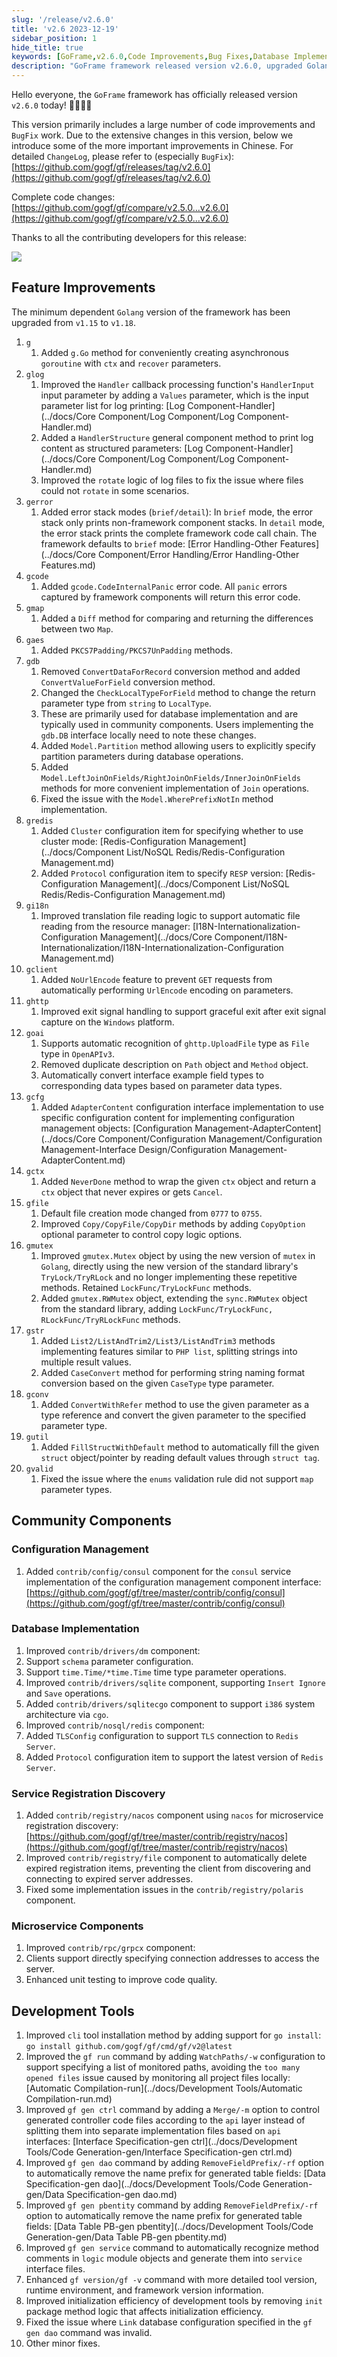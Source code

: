 ```yaml
---
slug: '/release/v2.6.0'
title: 'v2.6 2023-12-19'
sidebar_position: 1
hide_title: true
keywords: [GoFrame,v2.6.0,Code Improvements,Bug Fixes,Database Implementation,Service Registration Discovery,Microservice Components,Development Tools,Asynchronous goroutine,Log Printing]
description: "GoFrame framework released version v2.6.0, upgraded Golang version, improved asynchronous goroutine, added structured logging functionality, expanded database implementation and service registration components, optimized development tools and error handling modules. Additionally, improved gmutex mutex operations and gcfg configuration management, enhancing the framework's stability and functionality richness."
---
```


Hello everyone, the `GoFrame` framework has officially released version `v2.6.0` today! 👏👏👏👏

This version primarily includes a large number of code improvements and `BugFix` work. Due to the extensive changes in this version, below we introduce some of the more important improvements in Chinese. For detailed `ChangeLog`, please refer to (especially `BugFix`): [https://github.com/gogf/gf/releases/tag/v2.6.0](https://github.com/gogf/gf/releases/tag/v2.6.0)

Complete code changes: [https://github.com/gogf/gf/compare/v2.5.0...v2.6.0](https://github.com/gogf/gf/compare/v2.5.0...v2.6.0)

Thanks to all the contributing developers for this release:

![](/markdown/8cbb41ea81e456eb8a5a145520c9462a.png)

## Feature Improvements

The minimum dependent `Golang` version of the framework has been upgraded from `v1.15` to `v1.18`.

1. `g`
    1. Added `g.Go` method for conveniently creating asynchronous `goroutine` with `ctx` and `recover` parameters.
2. `glog`
    1. Improved the `Handler` callback processing function's `HandlerInput` input parameter by adding a `Values` parameter, which is the input parameter list for log printing: [Log Component-Handler](../docs/Core Component/Log Component/Log Component-Handler.md)
    2. Added a `HandlerStructure` general component method to print log content as structured parameters: [Log Component-Handler](../docs/Core Component/Log Component/Log Component-Handler.md)
    3. Improved the `rotate` logic of log files to fix the issue where files could not `rotate` in some scenarios.
3. `gerror`
    1. Added error stack modes (`brief/detail`): In `brief` mode, the error stack only prints non-framework component stacks. In `detail` mode, the error stack prints the complete framework code call chain. The framework defaults to `brief` mode: [Error Handling-Other Features](../docs/Core Component/Error Handling/Error Handling-Other Features.md)
4. `gcode`
    1. Added `gcode.CodeInternalPanic` error code. All `panic` errors captured by framework components will return this error code.
5. `gmap`
    1. Added a `Diff` method for comparing and returning the differences between two `Map`.
6. `gaes`
    1. Added `PKCS7Padding/PKCS7UnPadding` methods.
7. `gdb`
    1. Removed `ConvertDataForRecord` conversion method and added `ConvertValueForField` conversion method.
    2. Changed the `CheckLocalTypeForField` method to change the return parameter type from `string` to `LocalType`.
    3. These are primarily used for database implementation and are typically used in community components. Users implementing the `gdb.DB` interface locally need to note these changes.
    4. Added `Model.Partition` method allowing users to explicitly specify partition parameters during database operations.
    5. Added `Model.LeftJoinOnFields/RightJoinOnFields/InnerJoinOnFields` methods for more convenient implementation of `Join` operations.
    6. Fixed the issue with the `Model.WherePrefixNotIn` method implementation.
8. `gredis`
    1. Added `Cluster` configuration item for specifying whether to use cluster mode: [Redis-Configuration Management](../docs/Component List/NoSQL Redis/Redis-Configuration Management.md)
    2. Added `Protocol` configuration item to specify `RESP` version: [Redis-Configuration Management](../docs/Component List/NoSQL Redis/Redis-Configuration Management.md)
9. `gi18n`
    1. Improved translation file reading logic to support automatic file reading from the resource manager: [I18N-Internationalization-Configuration Management](../docs/Core Component/I18N-Internationalization/I18N-Internationalization-Configuration Management.md)
10. `gclient`
    1. Added `NoUrlEncode` feature to prevent `GET` requests from automatically performing `UrlEncode` encoding on parameters.
11. `ghttp`
    1. Improved exit signal handling to support graceful exit after exit signal capture on the `Windows` platform.
12. `goai`
    1. Supports automatic recognition of `ghttp.UploadFile` type as `File` type in `OpenAPIv3`.
    2. Removed duplicate description on `Path` object and `Method` object.
    3. Automatically convert interface example field types to corresponding data types based on parameter data types.
13. `gcfg`
    1. Added `AdapterContent` configuration interface implementation to use specific configuration content for implementing configuration management objects: [Configuration Management-AdapterContent](../docs/Core Component/Configuration Management/Configuration Management-Interface Design/Configuration Management-AdapterContent.md)
14. `gctx`
    1. Added `NeverDone` method to wrap the given `ctx` object and return a `ctx` object that never expires or gets `Cancel`.
15. `gfile`
    1. Default file creation mode changed from `0777` to `0755`.
    2. Improved `Copy/CopyFile/CopyDir` methods by adding `CopyOption` optional parameter to control copy logic options.
16. `gmutex`
    1. Improved `gmutex.Mutex` object by using the new version of `mutex` in `Golang`, directly using the new version of the standard library's `TryLock/TryRLock` and no longer implementing these repetitive methods. Retained `LockFunc/TryLockFunc` methods.
    2. Added `gmutex.RWMutex` object, extending the `sync.RWMutex` object from the standard library, adding `LockFunc/TryLockFunc, RLockFunc/TryRLockFunc` methods.
17. `gstr`
    1. Added `List2/ListAndTrim2/List3/ListAndTrim3` methods implementing features similar to `PHP list`, splitting strings into multiple result values.
    2. Added `CaseConvert` method for performing string naming format conversion based on the given `CaseType` type parameter.
18. `gconv`
    1. Added `ConvertWithRefer` method to use the given parameter as a type reference and convert the given parameter to the specified parameter type.
19. `gutil`
    1. Added `FillStructWithDefault` method to automatically fill the given `struct` object/pointer by reading default values through `struct tag`.
20. `gvalid`
    1. Fixed the issue where the `enums` validation rule did not support `map` parameter types.

## Community Components

### Configuration Management

1. Added `contrib/config/consul` component for the `consul` service implementation of the configuration management component interface: [https://github.com/gogf/gf/tree/master/contrib/config/consul](https://github.com/gogf/gf/tree/master/contrib/config/consul)

### Database Implementation

1. Improved `contrib/drivers/dm` component:
1. Support `schema` parameter configuration.
2. Support `time.Time/*time.Time` time type parameter operations.
2. Improved `contrib/drivers/sqlite` component, supporting `Insert Ignore` and `Save` operations.
3. Added `contrib/drivers/sqlitecgo` component to support `i386` system architecture via `cgo`.
4. Improved `contrib/nosql/redis` component:
1. Added `TLSConfig` configuration to support `TLS` connection to `Redis Server`.
2. Added `Protocol` configuration item to support the latest version of `Redis Server`.

### Service Registration Discovery

1. Added `contrib/registry/nacos` component using `nacos` for microservice registration discovery: [https://github.com/gogf/gf/tree/master/contrib/registry/nacos](https://github.com/gogf/gf/tree/master/contrib/registry/nacos)
2. Improved `contrib/registry/file` component to automatically delete expired registration items, preventing the client from discovering and connecting to expired server addresses.
3. Fixed some implementation issues in the `contrib/registry/polaris` component.

### Microservice Components

1. Improved `contrib/rpc/grpcx` component:
1. Clients support directly specifying connection addresses to access the server.
2. Enhanced unit testing to improve code quality.

## Development Tools

1. Improved `cli` tool installation method by adding support for `go install`: `go install github.com/gogf/gf/cmd/gf/v2@latest`
2. Improved the `gf run` command by adding `WatchPaths/-w` configuration to support specifying a list of monitored paths, avoiding the `too many opened files` issue caused by monitoring all project files locally: [Automatic Compilation-run](../docs/Development Tools/Automatic Compilation-run.md)
3. Improved `gf gen ctrl` command by adding a `Merge/-m` option to control generated controller code files according to the `api` layer instead of splitting them into separate implementation files based on `api` interfaces: [Interface Specification-gen ctrl](../docs/Development Tools/Code Generation-gen/Interface Specification-gen ctrl.md)
4. Improved `gf gen dao` command by adding `RemoveFieldPrefix/-rf` option to automatically remove the name prefix for generated table fields: [Data Specification-gen dao](../docs/Development Tools/Code Generation-gen/Data Specification-gen dao.md)
5. Improved `gf gen pbentity` command by adding `RemoveFieldPrefix/-rf` option to automatically remove the name prefix for generated table fields: [Data Table PB-gen pbentity](../docs/Development Tools/Code Generation-gen/Data Table PB-gen pbentity.md)
6. Improved `gf gen service` command to automatically recognize method comments in `logic` module objects and generate them into `service` interface files.
7. Enhanced `gf version/gf -v` command with more detailed tool version, runtime environment, and framework version information.
8. Improved initialization efficiency of development tools by removing `init` package method logic that affects initialization efficiency.
9. Fixed the issue where `Link` database configuration specified in the `gf gen dao` command was invalid.
10. Other minor fixes.